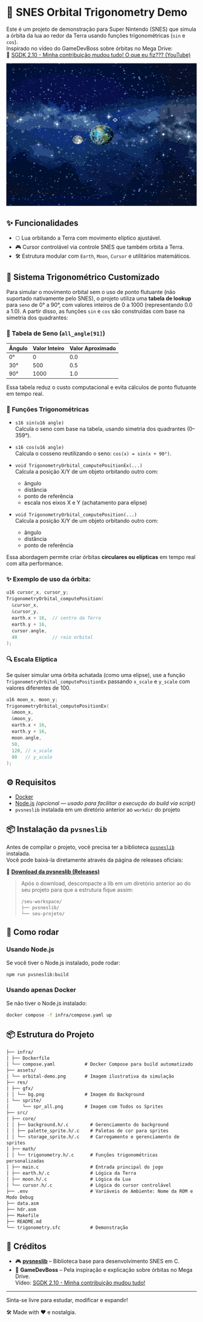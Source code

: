 # 🌌 SNES Orbital Trigonometry Demo

Este é um projeto de demonstração para Super Nintendo (SNES) que simula a órbita da lua ao redor da Terra usando funções trigonométricas (`sin` e `cos`).  
Inspirado no vídeo do GameDevBoss sobre órbitas no Mega Drive:  
🎥 [SGDK 2.10 - Minha contribuição mudou tudo! O que eu fiz??? (YouTube)](https://www.youtube.com/watch?v=EkLGyghS1Vc)

![Demonstração orbital](assets/orbital-demo.png)

## ✨ Funcionalidades

- 🌕 Lua orbitando a Terra com movimento elíptico ajustável.
- 🎮 Cursor controlável via controle SNES que também orbita a Terra.
- 🛠️ Estrutura modular com `Earth`, `Moon`, `Cursor` e utilitários matemáticos.

## 🧮 Sistema Trigonométrico Customizado

Para simular o movimento orbital sem o uso de ponto flutuante (não suportado nativamente pelo SNES), o projeto utiliza uma **tabela de lookup** para `seno` de 0° a 90°, com valores inteiros de 0 a 1000 (representando 0.0 a 1.0). A partir disso, as funções `sin` e `cos` são construídas com base na simetria dos quadrantes:

### 🔢 Tabela de Seno (`all_angle[91]`)

| Ângulo | Valor Inteiro | Valor Aproximado |
| ------ | ------------- | ---------------- |
| 0°     | 0             | 0.0              |
| 30°    | 500           | 0.5              |
| 90°    | 1000          | 1.0              |

Essa tabela reduz o custo computacional e evita cálculos de ponto flutuante em tempo real.

### 🧠 Funções Trigonométricas

- `s16 sin(u16 angle)`  
  Calcula o seno com base na tabela, usando simetria dos quadrantes (0–359°).
- `s16 cos(u16 angle)`  
  Calcula o cosseno reutilizando o seno: `cos(x) = sin(x + 90°)`.
- `void TrigonometryOrbital_computePositionEx(...)`  
  Calcula a posição X/Y de um objeto orbitando outro com:

  - ângulo
  - distância
  - ponto de referência
  - escala nos eixos X e Y (achatamento para elipse)

- `void TrigonometryOrbital_computePosition(...)`  
  Calcula a posição X/Y de um objeto orbitando outro com:
  - ângulo
  - distância
  - ponto de referência

Essa abordagem permite criar órbitas **circulares ou elípticas** em tempo real com alta performance.

### ✨ Exemplo de uso da órbita:

```c
u16 cursor_x, cursor_y;
TrigonometryOrbital_computePosition(
  &cursor_x,
  &cursor_y,
  earth.x + 16,  // centro da Terra
  earth.y + 16,
  cursor.angle,
  40             // raio orbital
);
```

### 🔍 Escala Elíptica

Se quiser simular uma órbita achatada (como uma elipse), use a função `TrigonometryOrbital_computePositionEx` passando `x_scale` e `y_scale` com valores diferentes de 100.

```c
u16 moon_x, moon_y;
TrigonometryOrbital_computePositionEx(
  &moon_x,
  &moon_y,
  earth.x + 16,
  earth.y + 16,
  moon.angle,
  50,
  120, // x_scale
  80   // y_scale
);
```

## ⚙️ Requisitos

- [Docker](https://www.docker.com/)
- [Node.js](https://nodejs.org/) _(opcional — usado para facilitar a execução do build via script)_
- `pvsneslib` instalada em um diretório anterior ao `workdir` do projeto

## 📦 Instalação da `pvsneslib`

Antes de compilar o projeto, você precisa ter a biblioteca [`pvsneslib`](https://github.com/alekmaul/pvsneslib) instalada.  
Você pode baixá-la diretamente através da página de releases oficiais:

🔗 **[Download da pvsneslib (Releases)](https://github.com/alekmaul/pvsneslib/releases)**

> Após o download, descompacte a lib em um diretório anterior ao do seu projeto para que a estrutura fique assim:
>
> ```
> /seu-workspace/
> ├── pvsneslib/
> └── seu-projeto/
> ```

## 🚀 Como rodar

### Usando Node.js

Se você tiver o Node.js instalado, pode rodar:

```bash
npm run pvsneslib:build
```

### Usando apenas Docker

Se não tiver o Node.js instalado:

```bash
docker compose -f infra/compose.yaml up
```

## 📦 Estrutura do Projeto

```
├── infra/
│ ├── Dockerfile
│ └── compose.yaml           # Docker Compose para build automatizado
├── assets/
│ └── orbital-demo.png       # Imagem ilustrativa da simulação
├── res/
│ ├── gfx/
│ │ └── bg.png               # Imagem do Background
│ └── sprite/
│     └── spr_all.png        # Imagem com Todos os Sprites
├── src/
│ ├── core/
│ │ ├── background.h/.c        # Gerenciamento do background
│ │ ├── palette_sprite.h/.c    # Paletas de cor para sprites
│ │ └── storage_sprite.h/.c    # Carregamento e gerenciamento de sprites
│ ├── math/
│ │ └── trigonometry.h/.c      # Funções trigonométricas personalizadas
│ ├── main.c                   # Entrada principal do jogo
│ ├── earth.h/.c               # Lógica da Terra
│ ├── moon.h/.c                # Lógica da Lua
│ └── cursor.h/.c              # Lógica do cursor controlável
├── .env                       # Variáveis de Ambiente: Nome da ROM e Modo Debug
├── data.asm
├── hdr.asm
├── Makefile
├── README.md
└── trigonometry.sfc           # Demonstração
```

## 🙌 Créditos

- 🎮 **[pvsneslib](https://github.com/alekmaul/pvsneslib)** – Biblioteca base para desenvolvimento SNES em C.
- 🎥 **GameDevBoss** – Pela inspiração e explicação sobre órbitas no Mega Drive.  
  Vídeo: [SGDK 2.10 - Minha contribuição mudou tudo!](https://www.youtube.com/watch?v=EkLGyghS1Vc)

---

Sinta-se livre para estudar, modificar e expandir!

🛠️ Made with ❤️ e nostalgia.
